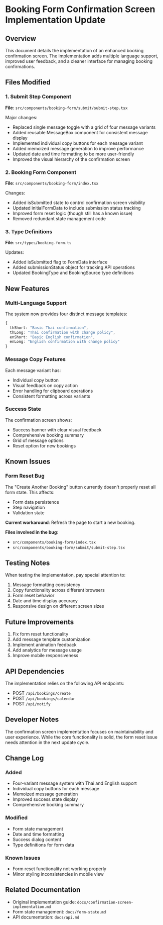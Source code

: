 # Booking Form Confirmation Screen Implementation Update

## Overview
This document details the implementation of an enhanced booking confirmation screen. The implementation adds multiple language support, improved user feedback, and a cleaner interface for managing booking confirmations.

## Files Modified

### 1. Submit Step Component
**File**: `src/components/booking-form/submit/submit-step.tsx`

Major changes:
- Replaced single message toggle with a grid of four message variants
- Added reusable MessageBox component for consistent message display
- Implemented individual copy buttons for each message variant
- Added memoized message generation to improve performance
- Updated date and time formatting to be more user-friendly
- Improved the visual hierarchy of the confirmation screen

### 2. Booking Form Component
**File**: `src/components/booking-form/index.tsx`

Changes:
- Added isSubmitted state to control confirmation screen visibility
- Updated initialFormData to include submission status tracking
- Improved form reset logic (though still has a known issue)
- Removed redundant state management code

### 3. Type Definitions
**File**: `src/types/booking-form.ts`

Updates:
- Added isSubmitted flag to FormData interface
- Added submissionStatus object for tracking API operations
- Updated BookingType and BookingSource type definitions

## New Features

### Multi-Language Support
The system now provides four distinct message templates:
```typescript
{
  thShort: "Basic Thai confirmation",
  thLong: "Thai confirmation with change policy",
  enShort: "Basic English confirmation",
  enLong: "English confirmation with change policy"
}
```

### Message Copy Features
Each message variant has:
- Individual copy button
- Visual feedback on copy action
- Error handling for clipboard operations
- Consistent formatting across variants

### Success State
The confirmation screen shows:
- Success banner with clear visual feedback
- Comprehensive booking summary
- Grid of message options
- Reset option for new bookings

## Known Issues

### Form Reset Bug
The "Create Another Booking" button currently doesn't properly reset all form state. This affects:
- Form data persistence
- Step navigation
- Validation state

**Current workaround**: Refresh the page to start a new booking.

**Files involved in the bug**:
- `src/components/booking-form/index.tsx`
- `src/components/booking-form/submit/submit-step.tsx`

## Testing Notes
When testing the implementation, pay special attention to:
1. Message formatting consistency
2. Copy functionality across different browsers
3. Form reset behavior
4. Date and time display accuracy
5. Responsive design on different screen sizes

## Future Improvements
1. Fix form reset functionality
2. Add message template customization
3. Implement animation feedback
4. Add analytics for message usage
5. Improve mobile responsiveness

## API Dependencies
The implementation relies on the following API endpoints:
- POST `/api/bookings/create`
- POST `/api/bookings/calendar`
- POST `/api/notify`

## Developer Notes
The confirmation screen implementation focuses on maintainability and user experience. While the core functionality is solid, the form reset issue needs attention in the next update cycle.

## Change Log

### Added
- Four-variant message system with Thai and English support
- Individual copy buttons for each message
- Memoized message generation
- Improved success state display
- Comprehensive booking summary

### Modified
- Form state management
- Date and time formatting
- Success dialog content
- Type definitions for form data

### Known Issues
- Form reset functionality not working properly
- Minor styling inconsistencies in mobile view

## Related Documentation
- Original implementation guide: `docs/confirmation-screen-implementation.md`
- Form state management: `docs/form-state.md`
- API documentation: `docs/api.md`